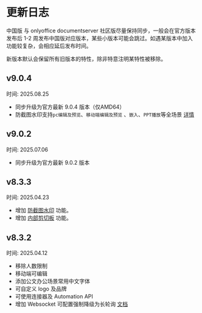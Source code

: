 # 更新日志

中国版 与 onlyoffice documentserver 社区版尽量保持同步，一般会在官方版本发布后 1-2 周发布中国版对应版本，某些小版本可能会跳过。如遇某版本中加入功能较复杂，会相应延后发布时间。

新版本默认会保留所有旧版本的特性，除非特意注明某特性被移除。

## v9.0.4

时间: 2025.08.25

- 同步升级为官方最新 9.0.4 版本（仅AMD64）
- 防截图水印支持`pc编辑及预览`、`移动端编辑及预览` 、`嵌入`、`PPT播放`等全场景 [详情](../feature/watermark.md)

## v9.0.2

时间: 2025.07.06

- 同步升级为官方最新 9.0.2 版本

## v8.3.3

时间: 2025.04.23

- 增加 [防截图水印](../feature/watermark) 功能。
- 增加 [内部剪切板](../feature/copyout) 功能。

## v8.3.2

时间: 2025.04.12

- 移除人数限制    
- 移动端可编辑    
- 添加公文办公场景常用中文字体    
- 可自定义 logo 及品牌    
- 可使用连接器及 Automation API    
- 增加 Websocket 可配置强制降级为长轮询 [文档](../feature/longpoll.md)    